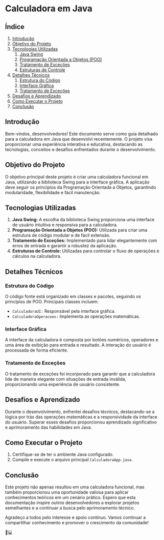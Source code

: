 <h1> Calculadora em Java</h1>
    <h2>Índice</h2>
    <ol>
        <li><a href="#introdução">Introdução</a></li>
        <li><a href="#objetivo-do-projeto">Objetivo do Projeto</a></li>
        <li><a href="#tecnologias-utilizadas">Tecnologias Utilizadas</a>
            <ol>
                <li><a href="#java-swing">Java Swing</a></li>
                <li><a href="#programação-orientada-a-objetos-poo">Programação Orientada a Objetos (POO)</a></li>
                <li><a href="#tratamento-de-exceções">Tratamento de Exceções</a></li>
                <li><a href="#estruturas-de-controle">Estruturas de Controle</a></li>
            </ol>
        </li>
        <li><a href="#detalhes-técnicos">Detalhes Técnicos</a>
            <ol>
                <li><a href="#estrutura-do-código">Estrutura do Código</a></li>
                <li><a href="#interface-gráfica">Interface Gráfica</a></li>
                <li><a href="#tratamento-de-exceções">Tratamento de Exceções</a></li>
            </ol>
        </li>
        <li><a href="#desafios-e-aprendizado">Desafios e Aprendizado</a></li>
        <li><a href="#como-executar-o-projeto">Como Executar o Projeto</a></li>
        <li><a href="#conclusão">Conclusão</a></li>
    </ol>
    <h2 id="introdução">Introdução</h2>
    <p>Bem-vindos, desenvolvedores! Este documento serve como guia detalhado para a calculadora em Java que desenvolvi
        recentemente. O projeto visa proporcionar uma experiência interativa e educativa, destacando as tecnologias,
        conceitos e desafios enfrentados durante o desenvolvimento.</p>
    <h2 id="objetivo-do-projeto">Objetivo do Projeto</h2>
    <p>O objetivo principal deste projeto é criar uma calculadora funcional em Java, utilizando a biblioteca Swing para
        a interface gráfica. A aplicação deve seguir os princípios da Programação Orientada a Objetos, garantindo
        modularidade, flexibilidade e fácil manutenção.</p>
    <h2 id="tecnologias-utilizadas">Tecnologias Utilizadas</h2>
    <ol>
        <li id="java-swing"><strong>Java Swing:</strong> A escolha da biblioteca Swing proporciona uma interface de
            usuário intuitiva e responsiva para a calculadora.</li>
        <li id="programação-orientada-a-objetos-poo"><strong>Programação Orientada a Objetos (POO):</strong> Utilizada
            para criar uma estrutura de código modular e de fácil extensão.</li>
        <li id="tratamento-de-exceções"><strong>Tratamento de Exceções:</strong> Implementado para lidar elegantemente
            com erros de entrada e garantir a robustez da aplicação.</li>
        <li id="estruturas-de-controle"><strong>Estruturas de Controle:</strong> Utilizadas para controlar o fluxo de
            operações e cálculos na calculadora.</li>
    </ol>
    <h2 id="detalhes-técnicos">Detalhes Técnicos</h2>
    <h3 id="estrutura-do-código">Estrutura do Código</h3>
    <p>O código fonte está organizado em classes e pacotes, seguindo os princípios de POO. Principais classes incluem:</p>
    <ul>
        <li><code>CalculadoraUI:</code> Responsável pela interface gráfica.</li>
        <li><code>CalculadoraOperacoes:</code> Implementa as operações matemáticas.</li>
    </ul>
    <h3 id="interface-gráfica">Interface Gráfica</h3>
    <p>A interface da calculadora é composta por botões numéricos, operadores e uma área de exibição para entrada e
        resultado. A interação do usuário é processada de forma eficiente.</p>
    <h3 id="tratamento-de-exceções">Tratamento de Exceções</h3>
    <p>O tratamento de exceções foi incorporado para garantir que a calculadora lide de maneira elegante com situações
        de entrada inválida, proporcionando uma experiência de usuário consistente.</p>
    <h2 id="desafios-e-aprendizado">Desafios e Aprendizado</h2>
    <p>Durante o desenvolvimento, enfrentei desafios técnicos, destacando-se a lógica por trás das operações matemáticas
        e a responsividade da interface do usuário. Superar esses desafios proporcionou aprendizado significativo e
        aprimoramento das habilidades em Java.</p>
    <h2 id="como-executar-o-projeto">Como Executar o Projeto</h2>
    <ol>
        <li>Certifique-se de ter o ambiente Java configurado.</li>
        <li>Compile e execute o arquivo principal <code>CalculadoraApp.java</code>.</li>
    </ol>
    <h2 id="conclusão">Conclusão</h2>
    <p>Este projeto não apenas resultou em uma calculadora funcional, mas também proporcionou uma oportunidade valiosa
        para aplicar conhecimentos teóricos em um cenário prático. Espero que esta documentação inspire outros
        desenvolvedores a explorar projetos semelhantes e a continuar a busca pelo aprimoramento técnico.</p>
    <p>Agradeço a todos pelo interesse e apoio contínuo. Vamos continuar a compartilhar conhecimento e promover o
        crescimento da comunidade!</p>
    <p>🚀💻</p>
